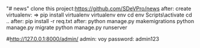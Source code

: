 "# news" 
clone this project:https://github.com/SDeVPro/news
after:
create virtualenv: =>
pip install virtualenv
virtualenv env 
cd env
Scripts\activate
cd ..
after:
pip install -r req.txt
after:
python manage.py makemigrations
python manage.py migrate
python manage.py runserver

#http://127.0.0.1:8000/admin/
admin: voy
password: admin123

